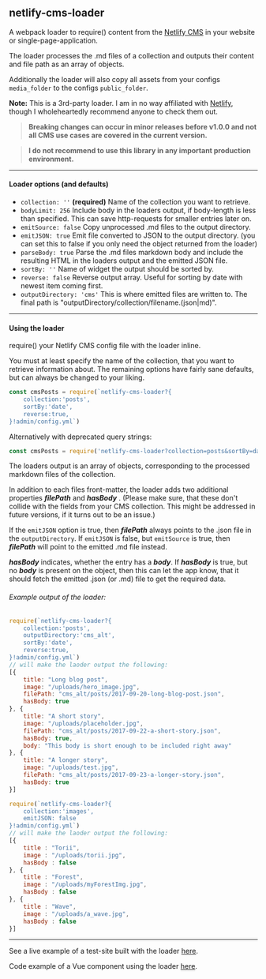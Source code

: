 ## netlify-cms-loader

A webpack loader to require() content from the [Netlify CMS](https://www.netlifycms.org/) in your website or single-page-application.

The loader processes the .md files of a collection and outputs their content and file path as an array of objects.

Additionally the loader will also copy all assets from your configs `media_folder` to the configs `public_folder`.

**Note:** This is a 3rd-party loader. I am in no way affiliated with [Netlify](https://www.netlify.com/), though I wholeheartedly recommend anyone to check them out.

>**Breaking changes can occur in minor releases before v1.0.0 and not all CMS use cases are covered in the current version.**

>**I do not recommend to use this library in any important production environment.**

---
#### Loader options (and defaults)

* `collection: ''` **(required)** Name of the collection you want to retrieve.  
* `bodyLimit: 256` Include body in the loaders output, if body-length is less than specified. This can save http-requests for smaller entries later on.
* `emitSource: false` Copy unprocessed .md files to the output directory.
* `emitJSON: true` Emit file converted to JSON to the output directory. (you can set this to false if you only need the object returned from the loader)
* `parseBody: true` Parse the .md files markdown body and include the resulting HTML in the loaders output and the emitted JSON file.
* `sortBy: ''` Name of widget the output should be sorted by.
* `reverse: false` Reverse output array. Useful for sorting by date with newest item coming first.
* `outputDirectory: 'cms'` This is where emitted files are written to. The final path is "outputDirectory/collection/filename.(json|md)".

---
#### Using the loader
require() your Netlify CMS config file with the loader inline.

You must at least specify the name of the collection, that you want to retrieve information about. The remaining options have fairly sane defaults, but can always be changed to your liking.

```javascript
const cmsPosts = require(`netlify-cms-loader?{
	collection:'posts',
	sortBy:'date',
	reverse:true,
}!admin/config.yml`)
```
Alternatively with deprecated query strings:
```javascript
const cmsPosts = require('netlify-cms-loader?collection=posts&sortBy=date&reverse=true!admin/config.yml')
```

The loaders output is an array of objects, corresponding to the processed markdown files of the collection.

In addition to each files front-matter, the loader adds two additional properties ***filePath*** and ***hasBody*** . (Please make sure, that these don't collide with the fields from your CMS collection. This might be addressed in future versions, if it turns out to be an issue.)

If the `emitJSON` option is true, then ***filePath*** always points to the .json file in the `outputDirectory`. If `emitJSON` is false, but `emitSource` is true, then ***filePath*** will point to the emitted .md file instead.

***hasBody*** indicates, whether the entry has a ***body***. If ***hasBody*** is true, but no ***body*** is present on the object, then this can let the app know, that it should fetch the emitted .json (or .md) file to get the required data.

###### Example output of the loader:
```javascript
require(`netlify-cms-loader?{
	collection:'posts',
	outputDirectory:'cms_alt',
	sortBy:'date',
	reverse:true,
}!admin/config.yml`)
// will make the laoder output the following:
[{
	title: "Long blog post",
	image: "/uploads/hero_image.jpg",
	filePath: "cms_alt/posts/2017-09-20-long-blog-post.json",
	hasBody: true
}, {
	title: "A short story",
	image: "/uploads/placeholder.jpg",
	filePath: "cms_alt/posts/2017-09-22-a-short-story.json",
	hasBody: true,
	body: "This body is short enough to be included right away"
}, {
	title: "A longer story",
	image: "/uploads/test.jpg",
	filePath: "cms_alt/posts/2017-09-23-a-longer-story.json",
	hasBody: true
}]
```
```javascript
require(`netlify-cms-loader?{
	collection:'images',
	emitJSON: false
}!admin/config.yml`)
// will make the laoder output the following:
[{
	title : "Torii",
	image : "/uploads/torii.jpg",
	hasBody : false
}, {
	title : "Forest",
	image : "/uploads/myForestImg.jpg",
	hasBody : false
}, {
	title : "Wave",
	image : "/uploads/a_wave.jpg",
	hasBody : false
}]
```

---
See a live example of a test-site built with the loader [here](https://netlify-cms-loader.netlify.com/).

Code example of a Vue component using the loader [here](https://github.com/Nocory/netlify_cms/blob/master/src/components/cms.vue).
